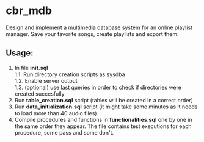 # cbr_mdb
Design and implement a multimedia database system for an online playlist manager. Save your favorite songs, create playlists and export them.  
## Usage:
1. In file **init.sql**  
  1.1. Run directory creation scripts as sysdba  
  1.2. Enable server output  
  1.3. (optional) use last queries in order to check if directories were created succesfully  
2. Run **table_creation.sql** script (tables will be created in a correct order)  
3. Run **data_initialization.sql** script (it might take some minutes as it needs to load more than 40 audio files)
4. Compile procedures and functions in **functionalities.sql** one by one in the same order they appear. The file contains test executions for each procedure, some pass and some don't.
